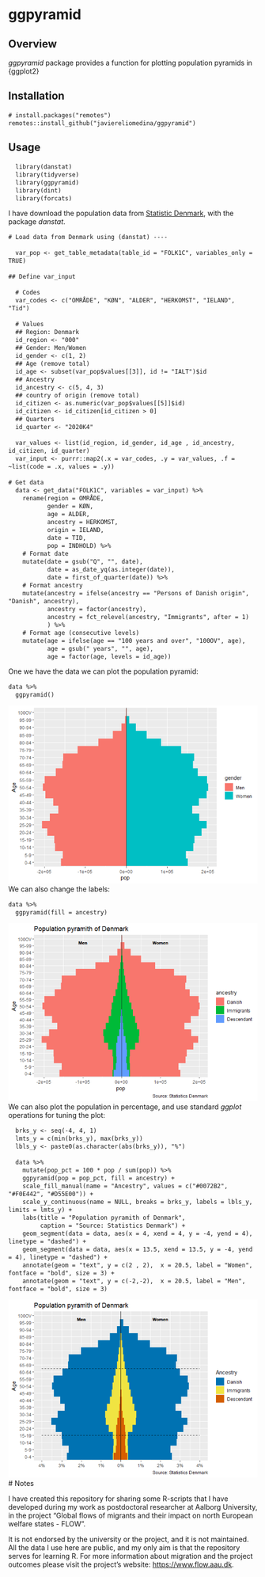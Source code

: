 
ggpyramid
=========

Overview
--------

*ggpyramid* package provides a function for plotting population pyramids
in {ggplot2}

Installation
------------


    # install.packages("remotes")
    remotes::install_github("javiereliomedina/ggpyramid")

Usage
-----


      library(danstat) 
      library(tidyverse)
      library(ggpyramid)
      library(dint)
      library(forcats)

I have download the population data from [Statistic
Denmark](https://www.dst.dk/en), with the package *danstat*.


    # Load data from Denmark using (danstat) ----
      
      var_pop <- get_table_metadata(table_id = "FOLK1C", variables_only = TRUE)

    ## Define var_input

      # Codes
      var_codes <- c("OMRÅDE", "KØN", "ALDER", "HERKOMST", "IELAND", "Tid")
      
      # Values
      ## Region: Denmark
      id_region <- "000"
      ## Gender: Men/Women
      id_gender <- c(1, 2)
      ## Age (remove total)
      id_age <- subset(var_pop$values[[3]], id != "IALT")$id
      ## Ancestry
      id_ancestry <- c(5, 4, 3)
      ## country of origin (remove total)
      id_citizen <- as.numeric(var_pop$values[[5]]$id)
      id_citizen <- id_citizen[id_citizen > 0]
      ## Quarters
      id_quarter <- "2020K4"

      var_values <- list(id_region, id_gender, id_age , id_ancestry, id_citizen, id_quarter)
      var_input <- purrr::map2(.x = var_codes, .y = var_values, .f = ~list(code = .x, values = .y))
        
    # Get data 
      data <- get_data("FOLK1C", variables = var_input) %>% 
        rename(region = OMRÅDE,
               gender = KØN,
               age = ALDER,
               ancestry = HERKOMST,
               origin = IELAND,
               date = TID, 
               pop = INDHOLD) %>% 
        # Format date
        mutate(date = gsub("Q", "", date),
               date = as_date_yq(as.integer(date)),
               date = first_of_quarter(date)) %>% 
        # Format ancestry 
        mutate(ancestry = ifelse(ancestry == "Persons of Danish origin", "Danish", ancestry),
               ancestry = factor(ancestry), 
               ancestry = fct_relevel(ancestry, "Immigrants", after = 1)
               ) %>% 
        # Format age (consecutive levels)  
        mutate(age = ifelse(age == "100 years and over", "100OV", age),
               age = gsub(" years", "", age),
               age = factor(age, levels = id_age))

One we have the data we can plot the population pyramid:


    data %>% 
      ggpyramid()

![](man/figures/README-pyramid_gender-1.png)<!-- --> We can also change
the labels:


    data %>% 
      ggpyramid(fill = ancestry)

![](man/figures/README-pyramid_migrs-1.png)<!-- --> We can also plot the
population in percentage, and use standard *ggplot* operations for
tuning the plot:


      brks_y <- seq(-4, 4, 1)
      lmts_y = c(min(brks_y), max(brks_y))
      lbls_y <- paste0(as.character(abs(brks_y)), "%")
      
      data %>% 
        mutate(pop_pct = 100 * pop / sum(pop)) %>% 
        ggpyramid(pop = pop_pct, fill = ancestry) +
        scale_fill_manual(name = "Ancestry", values = c("#0072B2", "#F0E442", "#D55E00")) +
        scale_y_continuous(name = NULL, breaks = brks_y, labels = lbls_y, limits = lmts_y) +
        labs(title = "Population pyramith of Denmark",
             caption = "Source: Statistics Denmark") + 
        geom_segment(data = data, aes(x = 4, xend = 4, y = -4, yend = 4), linetype = "dashed") +
        geom_segment(data = data, aes(x = 13.5, xend = 13.5, y = -4, yend = 4), linetype = "dashed") +
        annotate(geom = "text", y = c(2 , 2),  x = 20.5, label = "Women", fontface = "bold", size = 3) +
        annotate(geom = "text", y = c(-2,-2),  x = 20.5, label = "Men", fontface = "bold", size = 3)

![](man/figures/README-pyramid_percentage-1.png)<!-- --> \# Notes

I have created this repository for sharing some R-scripts that I have
developed during my work as postdoctoral researcher at Aalborg
University, in the project “Global flows of migrants and their impact on
north European welfare states - FLOW”.

It is not endorsed by the university or the project, and it is not
maintained. All the data I use here are public, and my only aim is that
the repository serves for learning R. For more information about
migration and the project outcomes please visit the project’s website:
<a href="https://www.flow.aau.dk" class="uri">https://www.flow.aau.dk</a>.
